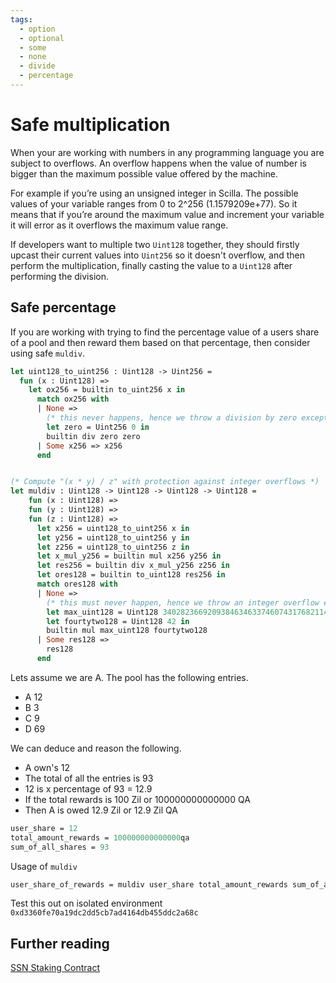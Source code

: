 ```yaml
---
tags:
  - option
  - optional
  - some
  - none
  - divide
  - percentage
---
```


# Safe multiplication

When your are working with numbers in any programming language you are subject to overflows. An overflow happens when the value of number is bigger than the maximum possible value offered by the machine.

For example if you’re using an unsigned integer in Scilla. The possible values of your variable ranges from 0 to 2^256 (1.1579209e+77). So it means that if you’re around the maximum value and increment your variable it will error as it overflows the maximum value range.

If developers want to multiple two `Uint128` together, they should firstly upcast their current values into `Uint256` so it doesn't overflow, and then perform the multiplication, finally casting the value to a `Uint128` after performing the division.

## Safe percentage

If you are working with trying to find the percentage value of a users share of a pool and then reward them based on that percentage, then consider using safe `muldiv`.

```ocaml
let uint128_to_uint256 : Uint128 -> Uint256 =
  fun (x : Uint128) =>
    let ox256 = builtin to_uint256 x in
      match ox256 with
      | None =>
        (* this never happens, hence we throw a division by zero exception just in case *)
        let zero = Uint256 0 in
        builtin div zero zero
      | Some x256 => x256
      end


(* Compute "(x * y) / z" with protection against integer overflows *)
let muldiv : Uint128 -> Uint128 -> Uint128 -> Uint128 =
    fun (x : Uint128) =>
    fun (y : Uint128) =>
    fun (z : Uint128) =>
      let x256 = uint128_to_uint256 x in
      let y256 = uint128_to_uint256 y in
      let z256 = uint128_to_uint256 z in
      let x_mul_y256 = builtin mul x256 y256 in
      let res256 = builtin div x_mul_y256 z256 in
      let ores128 = builtin to_uint128 res256 in
      match ores128 with
      | None =>
        (* this must never happen, hence we throw an integer overflow exception *)
        let max_uint128 = Uint128 340282366920938463463374607431768211455 in
        let fourtytwo128 = Uint128 42 in
        builtin mul max_uint128 fourtytwo128
      | Some res128 =>
        res128
      end
```

Lets assume we are A. The pool has the following entries.

- A 12
- B 3
- C 9
- D 69

We can deduce and reason the following.

- A own's 12
- The total of all the entries is 93
- 12 is x percentage of 93 = 12.9
- If the total rewards is 100 Zil or 100000000000000 QA
- Then A is owed 12.9 Zil or 12.9 Zil QA

```ocaml
user_share = 12
total_amount_rewards = 100000000000000qa
sum_of_all_shares = 93
```

Usage of `muldiv`

```ocaml
user_share_of_rewards = muldiv user_share total_amount_rewards sum_of_all_shares;
```

Test this out on isolated environment `0xd3360fe70a19dc2dd5cb7ad4164db455ddc2a68c`

## Further reading

[SSN Staking Contract](https://github.com/Zilliqa/staking-contract/blob/82fad745a04eedefb1a0cd16e5316626c3736c13/contracts/ssnlist.scilla)
